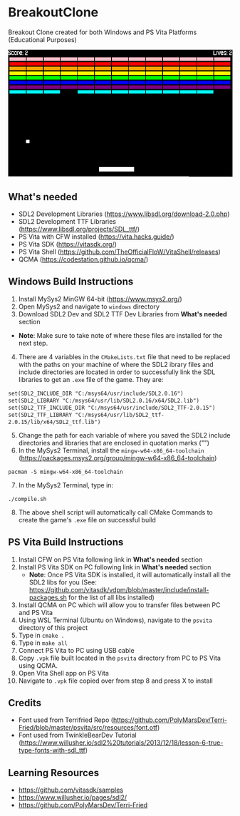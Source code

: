 # BreakoutClone
Breakout Clone created for both Windows and PS Vita Platforms (Educational Purposes)

![image](preview/preview.png)

## What's needed
* SDL2 Development Libraries (https://www.libsdl.org/download-2.0.php)
* SDL2 Development TTF Libraries (https://www.libsdl.org/projects/SDL_ttf/)
* PS Vita with CFW installed (https://vita.hacks.guide/)
* PS Vita SDK (https://vitasdk.org/)
* PS Vita Shell (https://github.com/TheOfficialFloW/VitaShell/releases)
* QCMA (https://codestation.github.io/qcma/)

## Windows Build Instructions
1. Install MySys2 MinGW 64-bit (https://www.msys2.org/)
2. Open MySys2 and navigate to `windows` directory
3. Download SDL2 Dev and SDL2 TTF Dev Libraries from **What's needed** section
  * **Note**: Make sure to take note of where these files are installed for the next step.
4. There are 4 variables in the `CMakeLists.txt` file that need to be replaced with the paths on your machine of where the SDL2 ibrary files and include directories are located in order to successfully link the SDL libraries to get an `.exe` file of the game. They are:
```
set(SDL2_INCLUDE_DIR "C:/msys64/usr/include/SDL2.0.16")
set(SDL2_LIBRARY "C:/msys64/usr/lib/SDL2.0.16/x64/SDL2.lib")
set(SDL2_TTF_INCLUDE_DIR "C:/msys64/usr/include/SDL2_TTF-2.0.15")
set(SDL2_TTF_LIBRARY "C:/msys64/usr/lib/SDL2_ttf-2.0.15/lib/x64/SDL2_ttf.lib")
```
5. Change the path for each variable of where you saved the SDL2 include directories and libraries that are enclosed in quotation marks ("")
6. In the MySys2 Terminal, install the `mingw-w64-x86_64-toolchain` (https://packages.msys2.org/group/mingw-w64-x86_64-toolchain)
```
pacman -S mingw-w64-x86_64-toolchain
```
7. In the MySys2 Terminal, type in:
```
./compile.sh
```
8. The above shell script will automatically call CMake Commands to create the game's `.exe` file on successful build



## PS Vita Build Instructions
1. Install CFW on PS Vita following link in **What's needed** section
2. Install PS Vita SDK on PC following link in **What's needed** section
   * **Note**: Once PS Vita SDK is installed, it will automatically install all the SDL2 libs for you (See: https://github.com/vitasdk/vdpm/blob/master/include/install-packages.sh for the list of all libs installed)
3. Install QCMA on PC which will allow you to transfer files between PC and PS Vita
4. Using WSL Terminal (Ubuntu on Windows), navigate to the `psvita` directory of this project
5. Type in `cmake .`
6. Type in `make all`
7. Connect PS Vita to PC using USB cable
8. Copy `.vpk` file built located in the `psvita` directory from PC to PS Vita using QCMA.
9. Open Vita Shell app on PS Vita
10. Navigate to `.vpk` file copied over from step 8 and press X to install

## Credits
* Font used from Terrifried Repo (https://github.com/PolyMarsDev/Terri-Fried/blob/master/psvita/src/resources/font.otf)
* Font used from TwinkleBearDev Tutorial (https://www.willusher.io/sdl2%20tutorials/2013/12/18/lesson-6-true-type-fonts-with-sdl_ttf)

## Learning Resources
* https://github.com/vitasdk/samples
* https://www.willusher.io/pages/sdl2/
* https://github.com/PolyMarsDev/Terri-Fried

